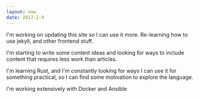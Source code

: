 ```yaml
---
layout: now
date: 2017-2-9
---
```


I'm working on updating this site so I can use it more. Re-learning how to use jekyll, and other frontend stuff.

I'm starting to write some content ideas and looking for ways to include content that requires less work than articles.

I'm learning Rust, and I'm constantly looking for ways I can use it for something practical, so I can find some motivation to explore the language.

I'm working extensively with Docker and Ansible

